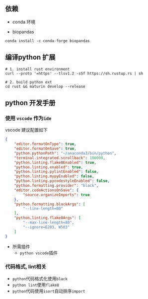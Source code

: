 ## 依赖

* conda 环境

* biopandas

```
conda install -c conda-forge biopandas
```

## 编译python 扩展

```
# 1. install rust environment
curl --proto '=https' --tlsv1.2 -sSf https://sh.rustup.rs | sh

# 2. build python ext
cd rust && maturin develop --release
```

## python 开发手册

### 使用 `vscode` 作为`ide`

vscode 建议配置如下

```json
{
    "editor.formatOnType": true,
    "editor.formatOnSave": true,
    "python.pythonPath": "~/anaconda3/bin/python",
    "terminal.integrated.scrollback": 100000,
    "python.linting.flake8Enabled": true,
    "python.linting.enabled": true,
    "python.linting.pylintEnabled": false,
    "python.linting.mypyEnabled": false,
    "python.linting.pycodestyleEnabled": false,
    "python.formatting.provider": "black",
    "editor.codeActionsOnSave": {
        "source.organizeImports": true
    },
    "python.formatting.blackArgs": [
        "--line-length=80"
    ],
    "python.linting.flake8Args": [
        "--max-line-length=80",
        "--ignore=E203, W503"
    ]
}
```

* 所需插件
    * `python vscode`插件

### 代码格式, lint相关

* `python`代码格式化使用`black`
* `python lint`使用`flake8`
* `python`代码使用`isort`自动排序`import`
